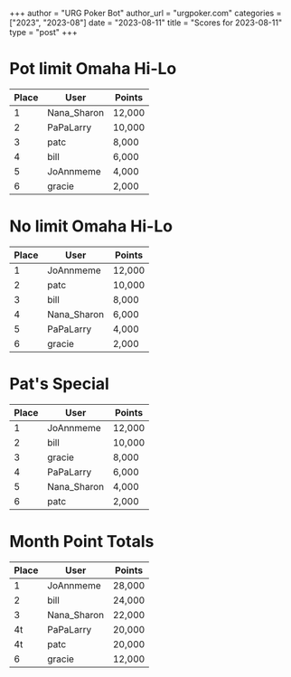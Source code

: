 +++
author = "URG Poker Bot"
author_url = "urgpoker.com"
categories = ["2023", "2023-08"]
date = "2023-08-11"
title = "Scores for 2023-08-11"
type = "post"
+++
# Pot limit Omaha Hi-Lo

| Place | User | Points |
|-------|------|--------|
| 1 | Nana_Sharon | 12,000 |
| 2 | PaPaLarry | 10,000 |
| 3 | patc | 8,000 |
| 4 | bill | 6,000 |
| 5 | JoAnnmeme | 4,000 |
| 6 | gracie | 2,000 |

# No limit Omaha Hi-Lo

| Place | User | Points |
|-------|------|--------|
| 1 | JoAnnmeme | 12,000 |
| 2 | patc | 10,000 |
| 3 | bill | 8,000 |
| 4 | Nana_Sharon | 6,000 |
| 5 | PaPaLarry | 4,000 |
| 6 | gracie | 2,000 |

# Pat's Special

| Place | User | Points |
|-------|------|--------|
| 1 | JoAnnmeme | 12,000 |
| 2 | bill | 10,000 |
| 3 | gracie | 8,000 |
| 4 | PaPaLarry | 6,000 |
| 5 | Nana_Sharon | 4,000 |
| 6 | patc | 2,000 |

# Month Point Totals

| Place | User | Points |
|-------|------|--------|
| 1 | JoAnnmeme | 28,000 |
| 2 | bill | 24,000 |
| 3 | Nana_Sharon | 22,000 |
| 4t | PaPaLarry | 20,000 |
| 4t | patc | 20,000 |
| 6 | gracie | 12,000 |
